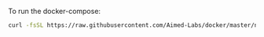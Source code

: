 To run the docker-compose:

```bash
curl -fsSL https://raw.githubusercontent.com/Aimed-Labs/docker/master/nginx-with-acme-ssl/docker-compose.yml | docker-compose -f -p 'nginx-with-acme-ssl' - up
```
